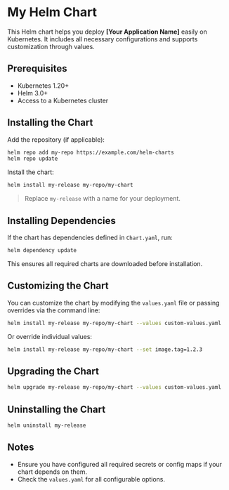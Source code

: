 
# My Helm Chart

This Helm chart helps you deploy **\[Your Application Name]** easily on Kubernetes. It includes all necessary configurations and supports customization through values.

## Prerequisites

* Kubernetes 1.20+
* Helm 3.0+
* Access to a Kubernetes cluster

## Installing the Chart

Add the repository (if applicable):

```bash
helm repo add my-repo https://example.com/helm-charts
helm repo update
```

Install the chart:

```bash
helm install my-release my-repo/my-chart
```

> Replace `my-release` with a name for your deployment.

## Installing Dependencies

If the chart has dependencies defined in `Chart.yaml`, run:

```bash
helm dependency update
```

This ensures all required charts are downloaded before installation.

## Customizing the Chart

You can customize the chart by modifying the `values.yaml` file or passing overrides via the command line:

```bash
helm install my-release my-repo/my-chart --values custom-values.yaml
```

Or override individual values:

```bash
helm install my-release my-repo/my-chart --set image.tag=1.2.3
```

## Upgrading the Chart

```bash
helm upgrade my-release my-repo/my-chart --values custom-values.yaml
```

## Uninstalling the Chart

```bash
helm uninstall my-release
```

## Notes

* Ensure you have configured all required secrets or config maps if your chart depends on them.
* Check the `values.yaml` for all configurable options.


